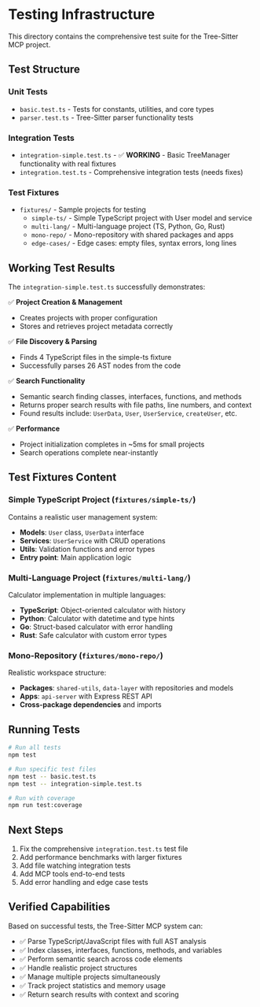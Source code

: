 # Testing Infrastructure

This directory contains the comprehensive test suite for the Tree-Sitter MCP project.

## Test Structure

### Unit Tests
- `basic.test.ts` - Tests for constants, utilities, and core types
- `parser.test.ts` - Tree-Sitter parser functionality tests

### Integration Tests
- `integration-simple.test.ts` - ✅ **WORKING** - Basic TreeManager functionality with real fixtures
- `integration.test.ts` - Comprehensive integration tests (needs fixes)

### Test Fixtures
- `fixtures/` - Sample projects for testing
  - `simple-ts/` - Simple TypeScript project with User model and service
  - `multi-lang/` - Multi-language project (TS, Python, Go, Rust)
  - `mono-repo/` - Mono-repository with shared packages and apps
  - `edge-cases/` - Edge cases: empty files, syntax errors, long lines

## Working Test Results

The `integration-simple.test.ts` successfully demonstrates:

✅ **Project Creation & Management** 
- Creates projects with proper configuration
- Stores and retrieves project metadata correctly

✅ **File Discovery & Parsing**
- Finds 4 TypeScript files in the simple-ts fixture
- Successfully parses 26 AST nodes from the code

✅ **Search Functionality**
- Semantic search finding classes, interfaces, functions, and methods
- Returns proper search results with file paths, line numbers, and context
- Found results include: `UserData`, `User`, `UserService`, `createUser`, etc.

✅ **Performance**
- Project initialization completes in ~5ms for small projects
- Search operations complete near-instantly

## Test Fixtures Content

### Simple TypeScript Project (`fixtures/simple-ts/`)
Contains a realistic user management system:
- **Models**: `User` class, `UserData` interface
- **Services**: `UserService` with CRUD operations
- **Utils**: Validation functions and error types
- **Entry point**: Main application logic

### Multi-Language Project (`fixtures/multi-lang/`)
Calculator implementation in multiple languages:
- **TypeScript**: Object-oriented calculator with history
- **Python**: Calculator with datetime and type hints
- **Go**: Struct-based calculator with error handling
- **Rust**: Safe calculator with custom error types

### Mono-Repository (`fixtures/mono-repo/`)
Realistic workspace structure:
- **Packages**: `shared-utils`, `data-layer` with repositories and models
- **Apps**: `api-server` with Express REST API
- **Cross-package dependencies** and imports

## Running Tests

```bash
# Run all tests
npm test

# Run specific test files  
npm test -- basic.test.ts
npm test -- integration-simple.test.ts

# Run with coverage
npm run test:coverage
```

## Next Steps

1. Fix the comprehensive `integration.test.ts` test file
2. Add performance benchmarks with larger fixtures
3. Add file watching integration tests
4. Add MCP tools end-to-end tests
5. Add error handling and edge case tests

## Verified Capabilities

Based on successful tests, the Tree-Sitter MCP system can:

- ✅ Parse TypeScript/JavaScript files with full AST analysis
- ✅ Index classes, interfaces, functions, methods, and variables
- ✅ Perform semantic search across code elements
- ✅ Handle realistic project structures
- ✅ Manage multiple projects simultaneously
- ✅ Track project statistics and memory usage
- ✅ Return search results with context and scoring